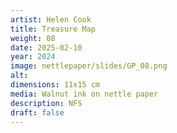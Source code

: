 ```yaml
---
artist: Helen Cook
title: Treasure Map
weight: 08
date: 2025-02-10
year: 2024
image: nettlepaper/slides/GP_08.png
alt: 
dimensions: 11x15 cm
media: Walnut ink on nettle paper
description: NFS
draft: false
---
```


